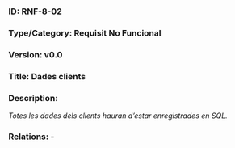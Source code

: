 ### ID: RNF-8-02
### Type/Category: Requisit No Funcional
### Version: v0.0
### Title: Dades clients
### Description:
_Totes les dades dels clients hauran d’estar enregistrades en SQL._
### Relations: -
